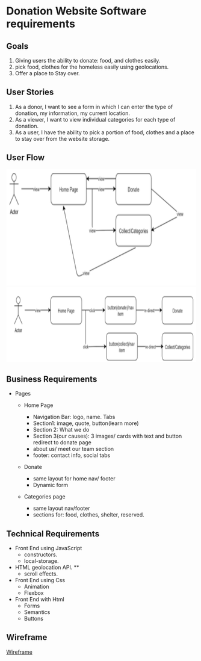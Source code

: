 
# Donation Website Software requirements

## Goals
1. Giving users the ability to donate: food, and clothes easily.
2.  pick food, clothes for the homeless easily using geolocations.
3. Offer a place to Stay over. 

## User Stories
1. As a donor, I want to see a form in which I can enter the type of donation, my information, my current location.
2. As a viewer, I want to view individual categories for each type of donation.
3. As a user, I have the ability to pick a portion of food, clothes and a place to stay over from the website storage.

## User Flow
![user flow](images-md/flow1.png)
![user flow](images-md/flow2.png)
## Business Requirements
* Pages
   *  Home Page
      *  Navigation Bar: logo, name. Tabs
       * Section1: image, quote, button(learn more)
       * Section 2: What we do 
       * Section 3(our causes): 3 images/ cards with text and button redirect to donate page
      * about us/ meet our team section
      * footer: contact info, social tabs 
    * Donate
      * same layout for home nav/ footer
      * Dynamic form

    * Categories page
      * same layout nav/footer 
      * sections for: food, clothes, shelter, reserved.

## Technical Requirements
* Front End using JavaScript
   * constructors.
   * local-storage.
* HTML geolocation API. **
  * scroll effects.
* Front End using Css
  * Animation
   * Flexbox
* Front End with Html 
  * Forms
  * Semantics
  * Buttons


## Wireframe
[Wireframe](https://miro.com/app/board/o9J_lVoQWrI=/)
